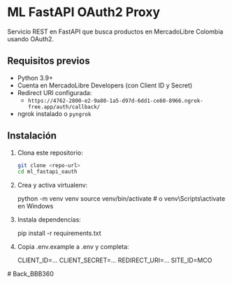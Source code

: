 # ML FastAPI OAuth2 Proxy

Servicio REST en FastAPI que busca productos en MercadoLibre Colombia usando OAuth2.

## Requisitos previos

- Python 3.9+
- Cuenta en MercadoLibre Developers (con Client ID y Secret)
- Redirect URI configurada:
  - `https://4762-2800-e2-9a80-1a5-d97d-6dd1-ce60-8966.ngrok-free.app/auth/callback/`
- ngrok instalado o `pyngrok`

## Instalación

1. Clona este repositorio:
   ```bash
   git clone <repo-url>
   cd ml_fastapi_oauth

2. Crea y activa virtualenv:

    python -m venv venv
    source venv/bin/activate  # o venv\\Scripts\\activate en Windows

3. Instala dependencias:

    pip install -r requirements.txt

4. Copia .env.example a .env y completa:

    CLIENT_ID=...
    CLIENT_SECRET=...
    REDIRECT_URI=...
    SITE_ID=MCO

#   B a c k _ B B B 3 6 0  
 